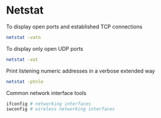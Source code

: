 # Netstat 

To display open ports and established TCP connections

```sh
netstat -vatn
```

To display only open UDP ports

```sh
netstat -vat
```

Print listening numeric addresses in a verbose extended way

```sh
netstat -ptnle
```

Common network interface tools

```sh
ifconfig # networking interfaces
iwconfig # wireless networking interfaces
```


